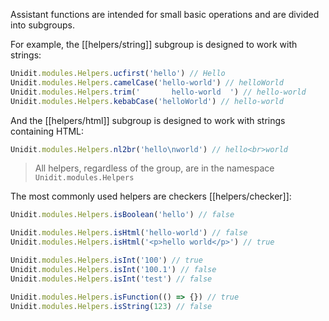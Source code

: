 Assistant functions are intended for small basic operations and are divided into subgroups.

For example, the [[helpers/string]] subgroup is designed to work with strings:
```js
Unidit.modules.Helpers.ucfirst('hello') // Hello
Unidit.modules.Helpers.camelCase('hello-world') // helloWorld
Unidit.modules.Helpers.trim('       hello-world  ') // hello-world
Unidit.modules.Helpers.kebabCase('helloWorld') // hello-world
```
And the [[helpers/html]] subgroup is designed to work with strings containing HTML:
```js
Unidit.modules.Helpers.nl2br('hello\nworld') // hello<br>world
```

> All helpers, regardless of the group, are in the namespace `Unidit.modules.Helpers`

The most commonly used helpers are checkers [[helpers/checker]]:

```js
Unidit.modules.Helpers.isBoolean('hello') // false

Unidit.modules.Helpers.isHtml('hello-world') // false
Unidit.modules.Helpers.isHtml('<p>hello world</p>') // true

Unidit.modules.Helpers.isInt('100') // true
Unidit.modules.Helpers.isInt('100.1') // false
Unidit.modules.Helpers.isInt('test') // false

Unidit.modules.Helpers.isFunction(() => {}) // true
Unidit.modules.Helpers.isString(123) // false
```
